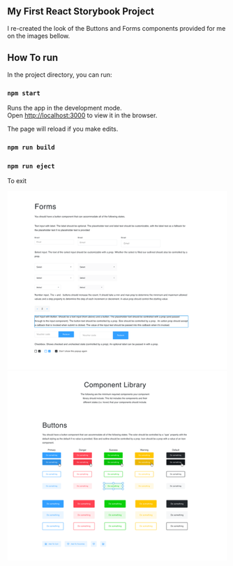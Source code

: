 ## My First React Storybook Project

I re-created the look of the Buttons and Forms components provided for me on the images bellow. 

## How To run

In the project directory, you can run:

### `npm start`

Runs the app in the development mode.<br />
Open [http://localhost:3000](http://localhost:3000) to view it in the browser.

The page will reload if you make edits.

### `npm run build`



### `npm run eject`

To exit 

![lybrary1](button.png)
![lybrary2](top.png)
